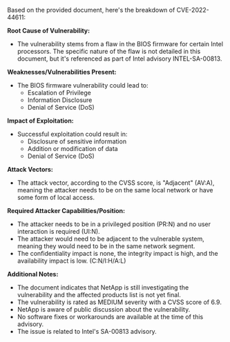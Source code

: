 Based on the provided document, here's the breakdown of CVE-2022-44611:

**Root Cause of Vulnerability:**

*   The vulnerability stems from a flaw in the BIOS firmware for certain Intel processors. The specific nature of the flaw is not detailed in this document, but it's referenced as part of Intel advisory INTEL-SA-00813.

**Weaknesses/Vulnerabilities Present:**

*   The BIOS firmware vulnerability could lead to:
    *   Escalation of Privilege
    *   Information Disclosure
    *   Denial of Service (DoS)

**Impact of Exploitation:**

*   Successful exploitation could result in:
    *   Disclosure of sensitive information
    *   Addition or modification of data
    *   Denial of Service (DoS)

**Attack Vectors:**

*   The attack vector, according to the CVSS score, is "Adjacent" (AV:A), meaning the attacker needs to be on the same local network or have some form of local access.

**Required Attacker Capabilities/Position:**

*   The attacker needs to be in a privileged position (PR:N) and no user interaction is required (UI:N).
*   The attacker would need to be adjacent to the vulnerable system, meaning they would need to be in the same network segment.
*  The confidentiality impact is none, the integrity impact is high, and the availability impact is low. (C:N/I:H/A:L)

**Additional Notes:**

* The document indicates that NetApp is still investigating the vulnerability and the affected products list is not yet final.
* The vulnerability is rated as MEDIUM severity with a CVSS score of 6.9.
* NetApp is aware of public discussion about the vulnerability.
* No software fixes or workarounds are available at the time of this advisory.
* The issue is related to Intel's SA-00813 advisory.